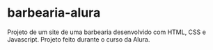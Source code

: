 # barbearia-alura

Projeto de um site de uma barbearia desenvolvido com HTML, CSS e Javascript. Projeto feito durante o curso da Alura.
